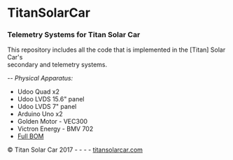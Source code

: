 # TitanSolarCar
<h3>Telemetry Systems for Titan Solar Car</h3>


<p>This repository includes all the code that is implemented in the [Titan] Solar Car's<br>
secondary and telemetry systems. </p>


-- <i>Physical Apparatus:</i>
  <ul>
  <li>
  Udoo Quad x2
  </li>
  <li>
  Udoo LVDS 15.6" panel
  </li>
  <li>
  Udoo LVDS 7" panel
  </li>
  <li>
  Arduino Uno x2
  </li>
  <li>
  Golden Motor - VEC300
  </li>
  <li>
  Victron Energy - BMV 702
  </li>
  <li>
  <a href="http://bit.ly/tsc_telemetryBOM">Full BOM</a>
  </li>
  </ul>
<p>© Titan Solar Car 2017 - - - - <a href="https://www.titansolarcar.com">titansolarcar.com</a></p>
